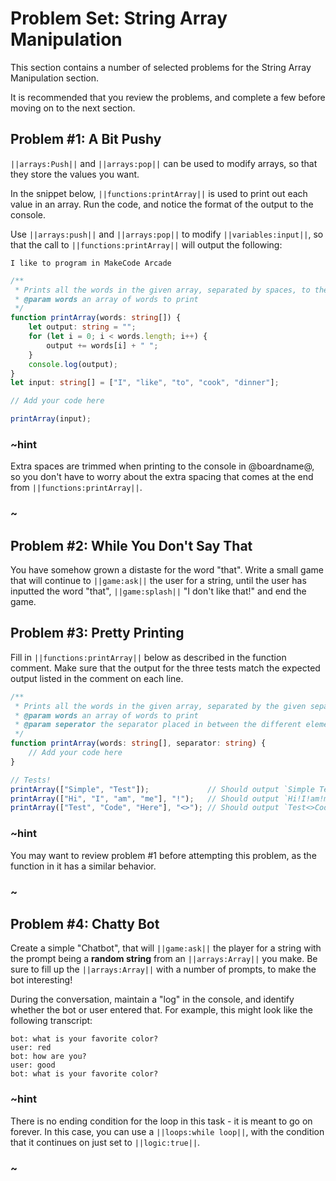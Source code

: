 # Problem Set: String Array Manipulation

This section contains a number of selected problems for the String Array Manipulation section.

It is recommended that you review the problems, and complete a few before moving on to the next section.

## Problem #1: A Bit Pushy

``||arrays:Push||`` and ``||arrays:pop||`` can be used to modify arrays, so that they store the values you want. 

In the snippet below, ``||functions:printArray||`` is used to print out each value in an array. Run the code, and notice the format of the output to the console.

Use ``||arrays:push||`` and ``||arrays:pop||`` to modify ``||variables:input||``, so that the call to ``||functions:printArray||`` will output the following:

``I like to program in MakeCode Arcade``

```typescript
/**
 * Prints all the words in the given array, separated by spaces, to the console
 * @param words an array of words to print
 */
function printArray(words: string[]) {
    let output: string = "";
    for (let i = 0; i < words.length; i++) {
        output += words[i] + " ";
    }
    console.log(output);
}
let input: string[] = ["I", "like", "to", "cook", "dinner"];

// Add your code here

printArray(input);
```

### ~hint

Extra spaces are trimmed when printing to the console in @boardname@, so you don't have to worry about the extra spacing that comes at the end from ``||functions:printArray||``.

### ~

## Problem #2: While You Don't Say That

You have somehow grown a distaste for the word "that". Write a small game that will continue to ``||game:ask||`` the user for a string, until the user has inputted the word "that", ``||game:splash||`` "I don't like that!" and end the game.

## Problem #3: Pretty Printing

Fill in ``||functions:printArray||`` below as described in the function comment. Make sure that the output for the three tests match the expected output listed in the comment on each line.

```typescript
/**
 * Prints all the words in the given array, separated by the given separator, to the console
 * @param words an array of words to print
 * @param seperator the separator placed in between the different elements of the array
 */
function printArray(words: string[], separator: string) {
    // Add your code here
}

// Tests!
printArray(["Simple", "Test"]);             // Should output `Simple Test`
printArray(["Hi", "I", "am", "me"], "!");   // Should output `Hi!I!am!me`
printArray(["Test", "Code", "Here"], "<>"); // Should output `Test<>Code<>Here`
```

### ~hint

You may want to review problem #1 before attempting this problem, as the function in it has a similar behavior.

### ~

## Problem #4: Chatty Bot

Create a simple "Chatbot", that will ``||game:ask||`` the player for a string with the prompt being a **random string** from an ``||arrays:Array||`` you make. Be sure to fill up the ``||arrays:Array||`` with a number of prompts, to make the bot interesting!

During the conversation, maintain a "log" in the console, and identify whether the bot or user entered that. For example, this might look like the following transcript:

```
bot: what is your favorite color?
user: red
bot: how are you?
user: good
bot: what is your favorite color?
```

### ~hint

There is no ending condition for the loop in this task - it is meant to go on forever. In this case, you can use a ``||loops:while loop||``, with the condition that it continues on just set to ``||logic:true||``. 

### ~
